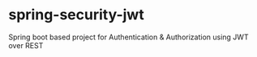 # spring-security-jwt
 Spring boot based project for Authentication & Authorization using JWT over REST
